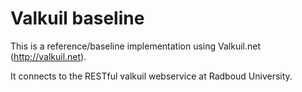 Valkuil baseline
==================

This is a reference/baseline implementation using Valkuil.net (http://valkuil.net).

It connects to the RESTful valkuil webservice at Radboud University.



